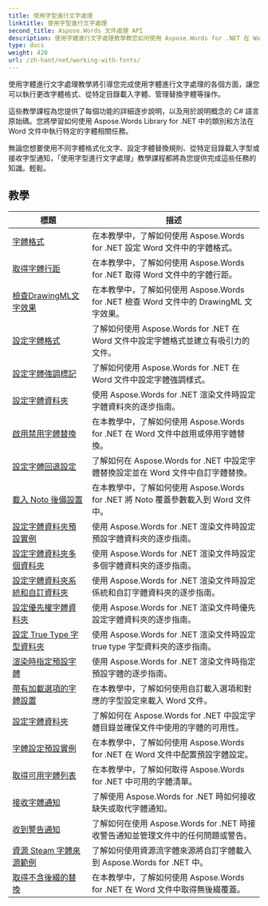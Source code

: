 ```yaml
---
title: 使用字型進行文字處理
linktitle: 使用字型進行文字處理
second_title: Aspose.Words 文件處理 API
description: 使用字體進行文字處理教學教您如何使用 Aspose.Words for .NET 在 Word 中處理字體。格式化、替換、通知等等。
type: docs
weight: 420
url: /zh-hant/net/working-with-fonts/
---
```


使用字體進行文字處理教學將引導您完成使用字體進行文字處理的各個方面，讓您可以執行更改字體格式、從特定目錄載入字體、管理替換字體等操作。

這些教學課程為您提供了每個功能的詳細逐步說明，以及用於說明概念的 C# 語言原始碼。您將學習如何使用 Aspose.Words Library for .NET 中的類別和方法在 Word 文件中執行特定的字體相關任務。

無論您想要使用不同字體格式化文字、設定字體替換規則、從特定目錄載入字型或接收字型通知，「使用字型進行文字處理」教學課程都將為您提供完成這些任務的知識。輕鬆。

 ## 教學
| 標題 | 描述 |
| --- | --- |
| [字體格式](./font-formatting/) | 在本教學中，了解如何使用 Aspose.Words for .NET 設定 Word 文件中的字體格式。 |
| [取得字體行距](./get-font-line-spacing/) | 在本教學中，了解如何使用 Aspose.Words for .NET 取得 Word 文件中的字體行距。 |
| [檢查DrawingML文字效果](./check-drawingml-text-effect/) | 在本教學中，了解如何使用 Aspose.Words for .NET 檢查 Word 文件中的 DrawingML 文字效果。 |
| [設定字體格式](./set-font-formatting/) | 了解如何使用 Aspose.Words for .NET 在 Word 文件中設定字體格式並建立有吸引力的文件。 |
| [設定字體強調標記](./set-font-emphasis-mark/) | 了解如何使用 Aspose.Words for .NET 在 Word 文件中設定字體強調樣式。 |
| [設定字體資料夾](./set-fonts-folders/) | 使用 Aspose.Words for .NET 渲染文件時設定字體資料夾的逐步指南。 |
| [啟用禁用字體替換](./enable-disable-font-substitution/) | 在本教學中，了解如何使用 Aspose.Words for .NET 在 Word 文件中啟用或停用字體替換。 |
| [設定字體回退設定](./set-font-fallback-settings/) | 了解如何在 Aspose.Words for .NET 中設定字體替換設定並在 Word 文件中自訂字體替換。 |
| [載入 Noto 後備設置](./load-noto-fallback-settings/) | 在本教學中，了解如何使用 Aspose.Words for .NET 將 Noto 覆蓋參數載入到 Word 文件中。 |
| [設定字體資料夾預設實例](./set-fonts-folders-default-instance/) | 使用 Aspose.Words for .NET 渲染文件時設定預設字體資料夾的逐步指南。 |
| [設定字體資料夾多個資料夾](./set-fonts-folders-multiple-folders/) | 使用 Aspose.Words for .NET 渲染文件時設定多個字體資料夾的逐步指南。 |
| [設定字體資料夾系統和自訂資料夾](./set-fonts-folders-system-and-custom-folder/) | 使用 Aspose.Words for .NET 渲染文件時設定係統和自訂字體資料夾的逐步指南。 |
| [設定優先權字體資料夾](./set-fonts-folders-with-priority/) | 使用 Aspose.Words for .NET 渲染文件時優先設定字體資料夾的逐步指南。 |
| [設定 True Type 字型資料夾](./set-true-type-fonts-folder/) | 使用 Aspose.Words for .NET 渲染文件時設定 true type 字型資料夾的逐步指南。 |
| [渲染時指定預設字體](./specify-default-font-when-rendering/) | 使用 Aspose.Words for .NET 渲染文件時指定預設字體的逐步指南。 |
| [帶有加載選項的字體設置](./font-settings-with-load-options/) | 在本教學中，了解如何使用自訂載入選項和對應的字型設定來載入 Word 文件。|
| [設定字體資料夾](./set-fonts-folder/) | 了解如何在 Aspose.Words for .NET 中設定字體目錄並確保文件中使用的字體的可用性。 |
| [字體設定預設實例](./font-settings-default-instance/) | 在本教學中，了解如何使用 Aspose.Words for .NET 在 Word 文件中配置預設字體設定。 |
| [取得可用字體列表](./get-list-of-available-fonts/) | 在本教學中，了解如何取得 Aspose.Words for .NET 中可用的字體清單。 |
| [接收字體通知](./receive-notifications-of-fonts/) | 了解使用 Aspose.Words for .NET 時如何接收缺失或取代字體通知。 |
| [收到警告通知](./receive-warning-notification/) | 了解如何在使用 Aspose.Words for .NET 時接收警告通知並管理文件中的任何問題或警告。 |
| [資源 Steam 字體來源範例](./resource-steam-font-source-example/) | 了解如何使用資源流字體來源將自訂字體載入到 Aspose.Words for .NET 中。 |
| [取得不含後綴的替換](./get-substitution-without-suffixes/) | 在本教學中，了解如何使用 Aspose.Words for .NET 在 Word 文件中取得無後綴覆蓋。 |